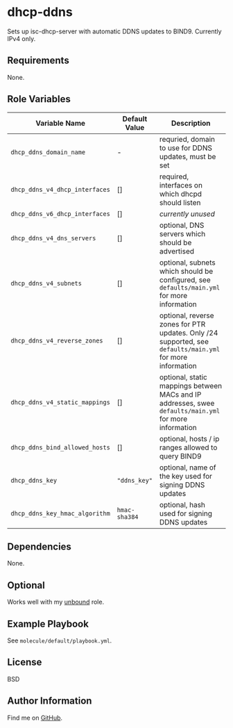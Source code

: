 dhcp-ddns
=========

Sets up isc-dhcp-server with automatic DDNS updates to BIND9. Currently IPv4
only.

Requirements
------------

None.

Role Variables
--------------

| Variable Name | Default Value | Description |
--------------- |---------------|--------------
 `dhcp_ddns_domain_name` | - | requried, domain to use for DDNS updates, must be set
 `dhcp_ddns_v4_dhcp_interfaces` | [] | required, interfaces on which dhcpd should listen
 `dhcp_ddns_v6_dhcp_interfaces` | [] | _currently unused_
 `dhcp_ddns_v4_dns_servers` | [] | optional, DNS servers which should be advertised
 `dhcp_ddns_v4_subnets` | [] | optional, subnets which should be configured, see `defaults/main.yml` for more information
 `dhcp_ddns_v4_reverse_zones` | [] | optional, reverse zones for PTR updates. Only /24 supported, see `defaults/main.yml` for more information
 `dhcp_ddns_v4_static_mappings` | [] | optional, static mappings between MACs and IP addresses, swee `defaults/main.yml` for more information
 `dhcp_ddns_bind_allowed_hosts` | [] | optional, hosts / ip ranges allowed to query BIND9
 `dhcp_ddns_key` | `"ddns_key"` | optional, name of the key used for signing DDNS updates
 `dhcp_ddns_key_hmac_algorithm` | `hmac-sha384` | optional, hash used for signing DDNS updates

Dependencies
------------

None.

## Optional

Works well with my [unbound](https://github.com/ThreeFx/unbound) role.

Example Playbook
----------------

See `molecule/default/playbook.yml`.

License
-------

BSD

Author Information
------------------

Find me on [GitHub](https://github.com/ThreeFx).
